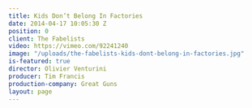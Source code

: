 ```yaml
---
title: Kids Don’t Belong In Factories
date: 2014-04-17 10:05:30 Z
position: 0
client: The Fabelists
video: https://vimeo.com/92241240
image: "/uploads/the-fabelists-kids-dont-belong-in-factories.jpg"
is-featured: true
director: Olivier Venturini
producer: Tim Francis
production-company: Great Guns
layout: page
---
```


